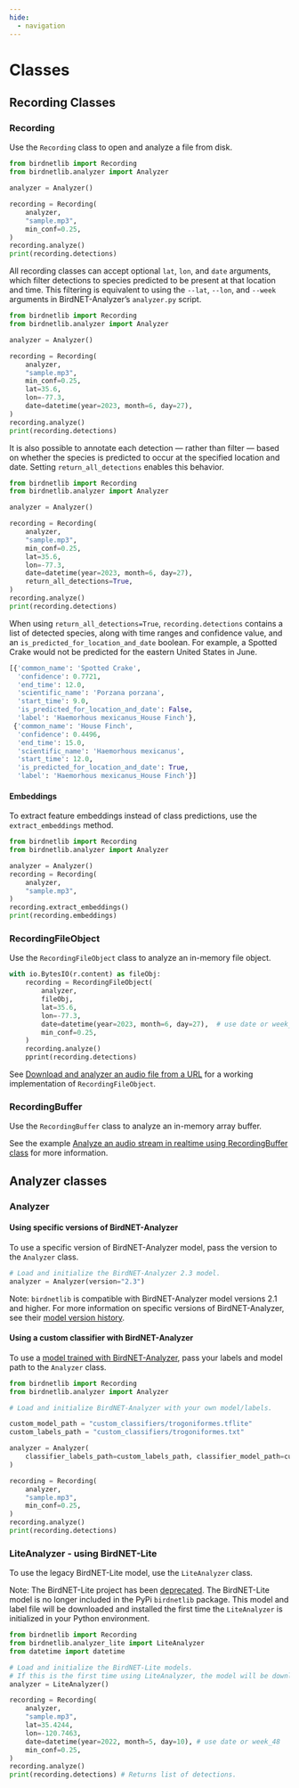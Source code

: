 ```yaml
---
hide:
  - navigation
---
```


# Classes

## Recording Classes

### Recording

Use the `Recording` class to open and analyze a file from disk.

```python
from birdnetlib import Recording
from birdnetlib.analyzer import Analyzer

analyzer = Analyzer()

recording = Recording(
    analyzer,
    "sample.mp3",
    min_conf=0.25,
)
recording.analyze()
print(recording.detections)
```

All recording classes can accept optional `lat`, `lon`, and `date` arguments, which filter detections to species predicted to be present at that location and time. This filtering is equivalent to using the `--lat`, `--lon`, and `--week` arguments in BirdNET-Analyzer’s `analyzer.py` script.


```python
from birdnetlib import Recording
from birdnetlib.analyzer import Analyzer

analyzer = Analyzer()

recording = Recording(
    analyzer,
    "sample.mp3",
    min_conf=0.25,
    lat=35.6,
    lon=-77.3,
    date=datetime(year=2023, month=6, day=27),
)
recording.analyze()
print(recording.detections)
```

It is also possible to annotate each detection — rather than filter — based on whether the species is predicted to occur at the specified location and date. Setting `return_all_detections` enables this behavior.


```python
from birdnetlib import Recording
from birdnetlib.analyzer import Analyzer

analyzer = Analyzer()

recording = Recording(
    analyzer,
    "sample.mp3",
    min_conf=0.25,
    lat=35.6,
    lon=-77.3,
    date=datetime(year=2023, month=6, day=27),
    return_all_detections=True,
)
recording.analyze()
print(recording.detections)

```

When using `return_all_detections=True`, `recording.detections` contains a list of detected species, along with time ranges and confidence value, and an `is_predicted_for_location_and_date` boolean. For example, a Spotted Crake would not be predicted for the eastern United States in June.

```python
[{'common_name': 'Spotted Crake',
  'confidence': 0.7721,
  'end_time': 12.0,
  'scientific_name': 'Porzana porzana',
  'start_time': 9.0,
  'is_predicted_for_location_and_date': False,
  'label': 'Haemorhous mexicanus_House Finch'},
 {'common_name': 'House Finch',
  'confidence': 0.4496,
  'end_time': 15.0,
  'scientific_name': 'Haemorhous mexicanus',
  'start_time': 12.0,
  'is_predicted_for_location_and_date': True,
  'label': 'Haemorhous mexicanus_House Finch'}]
```

#### Embeddings

To extract feature embeddings instead of class predictions, use the `extract_embeddings` method.

```python
from birdnetlib import Recording
from birdnetlib.analyzer import Analyzer

analyzer = Analyzer()
recording = Recording(
    analyzer,
    "sample.mp3",
)
recording.extract_embeddings()
print(recording.embeddings)
```

### RecordingFileObject

Use the `RecordingFileObject` class to analyze an in-memory file object.

```python
with io.BytesIO(r.content) as fileObj:
    recording = RecordingFileObject(
        analyzer,
        fileObj,
        lat=35.6,
        lon=-77.3,
        date=datetime(year=2023, month=6, day=27),  # use date or week_48
        min_conf=0.25,
    )
    recording.analyze()
    pprint(recording.detections)
```

See [Download and analyzer an audio file from a URL](https://github.com/joeweiss/birdnetlib/blob/main/examples/analyze_from_url.py) for a working implementation of `RecordingFileObject`.

### RecordingBuffer

Use the `RecordingBuffer` class to analyze an in-memory array buffer.

See the example [Analyze an audio stream in realtime using RecordingBuffer class](https://github.com/joeweiss/birdnetlib/blob/main/examples/simple_tcp_server.py) for more information.

## Analyzer classes

### Analyzer

#### Using specific versions of BirdNET-Analyzer

To use a specific version of BirdNET-Analyzer model, pass the version to the `Analyzer` class.

```python
# Load and initialize the BirdNET-Analyzer 2.3 model.
analyzer = Analyzer(version="2.3")
```

Note: `birdnetlib` is compatible with BirdNET-Analyzer model versions 2.1 and higher. For more information on specific versions of BirdNET-Analyzer, see their [model version history](https://github.com/kahst/BirdNET-Analyzer/tree/main/checkpoints).

#### Using a custom classifier with BirdNET-Analyzer

To use a [model trained with BirdNET-Analyzer](https://github.com/kahst/BirdNET-Analyzer#training), pass your labels and model path to the `Analyzer` class.

```python
from birdnetlib import Recording
from birdnetlib.analyzer import Analyzer

# Load and initialize BirdNET-Analyzer with your own model/labels.

custom_model_path = "custom_classifiers/trogoniformes.tflite"
custom_labels_path = "custom_classifiers/trogoniformes.txt"

analyzer = Analyzer(
    classifier_labels_path=custom_labels_path, classifier_model_path=custom_model_path
)

recording = Recording(
    analyzer,
    "sample.mp3",
    min_conf=0.25,
)
recording.analyze()
print(recording.detections)
```

### LiteAnalyzer - using BirdNET-Lite

To use the legacy BirdNET-Lite model, use the `LiteAnalyzer` class.

Note: The BirdNET-Lite project has been [deprecated](https://github.com/kahst/BirdNET-Lite). The BirdNET-Lite model is no longer included in the PyPi `birdnetlib` package. This model and label file will be downloaded and installed the first time the `LiteAnalyzer` is initialized in your Python environment.

```python
from birdnetlib import Recording
from birdnetlib.analyzer_lite import LiteAnalyzer
from datetime import datetime

# Load and initialize the BirdNET-Lite models.
# If this is the first time using LiteAnalyzer, the model will be downloaded into your Python environment.
analyzer = LiteAnalyzer()

recording = Recording(
    analyzer,
    "sample.mp3",
    lat=35.4244,
    lon=-120.7463,
    date=datetime(year=2022, month=5, day=10), # use date or week_48
    min_conf=0.25,
)
recording.analyze()
print(recording.detections) # Returns list of detections.
```

